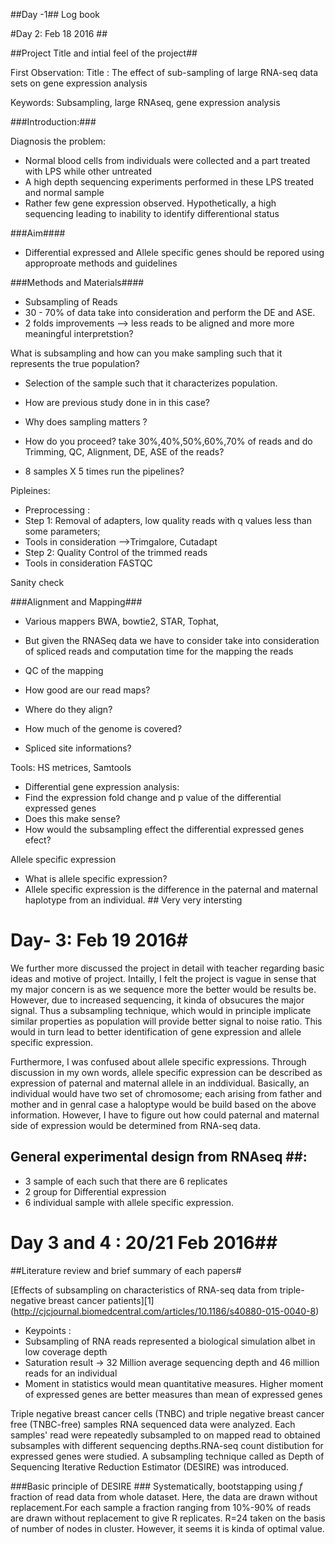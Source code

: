 ##Day -1##
Log book

#Day 2: Feb 18 2016 ##

##Project Title and intial feel of the project##

First Observation: Title : The effect of sub-sampling of large RNA-seq data sets on gene expression analysis

Keywords: Subsampling, large RNAseq, gene expression analysis

###Introduction:###

Diagnosis the problem:
* Normal blood cells from individuals were collected and a part treated with LPS while other untreated
* A high depth sequencing experiments performed in these LPS treated and normal sample
* Rather few gene expression observed. Hypothetically, a high sequencing leading to inability to identify differentional status 

###Aim####
* Differential expressed and Allele specific genes should be repored using approproate methods and guidelines

###Methods and Materials####
* Subsampling of Reads
* 30 - 70% of data take into consideration and perform the DE and ASE. 
* 2 folds improvements --> less reads to be aligned and more more meaningful interpretstion?

What is subsampling and how can you make sampling such that it represents the true population?
* Selection of the sample such that it characterizes population.

* How are previous study done in in this case? 
* Why does sampling matters ?
* How do you proceed?
 take 30%,40%,50%,60%,70% of reads and do Trimming, QC, Alignment, DE, ASE of the reads?
* 8 samples X 5 times run the pipelines?
 
Pipleines:
* Preprocessing : 
* Step 1: Removal of adapters, low quality reads with q values less than some parameters; 
* Tools in consideration -->Trimgalore, Cutadapt
* Step 2: Quality Control of the trimmed reads 
* Tools in consideration FASTQC

Sanity check

###Alignment and Mapping###

* Various mappers BWA, bowtie2, STAR, Tophat, 
* But given the RNASeq data we have to consider take into consideration of spliced reads and computation time for the mapping the reads

* QC of the mapping 
* How good are our read maps?
* Where do they align?
* How much of the genome is covered? 
* Spliced site informations?

Tools: HS metrices, Samtools 

* Differential gene expression analysis:
* Find the expression fold change and p value of the differential expressed genes
* Does this make sense?
* How would the subsampling effect the differential expressed genes efect?

Allele specific expression 
* What is allele specific expression?
* Allele specific expression is the difference in the paternal and maternal haplotype from an individual. ## Very very intersting  

# Day- 3: Feb 19 2016#
We further more discussed the project in detail with teacher regarding basic ideas and motive of project. Intailly, I felt the project is vague in sense that my major concern is as we sequence more the better would be results be. However, due to increased sequencing, it kinda of obsucures the major signal. Thus a subsampling technique, which would in principle implicate similar properties as population will provide better signal to noise ratio. This would in turn lead to better identification of gene expression and allele specific expression. 

Furthermore, I was confused about allele specific expressions. Through discussion in my own words, allele specific expression can be described as expression of paternal and maternal allele in an inddividual. Basically, an individual would have two set of chromosome; each arising from father and mother and in genral case a haloptype would be build based on the above information. However, I have to figure out how could paternal and maternal side of expression would be determined from RNA-seq data.

## General experimental design from RNAseq ##:
* 3 sample of each such that there are 6 replicates
* 2 group for Differential expression
* 6 individual sample with allele specific expression.

# Day 3 and 4 : 20/21 Feb 2016##

##Literature review and brief summary of each papers#

[Effects of subsampling on characteristics of RNA-seq data from triple-negative breast cancer patients][1] (http://cjcjournal.biomedcentral.com/articles/10.1186/s40880-015-0040-8)

* Keypoints :
* Subsampling of RNA reads represented a biological simulation albet in low coverage depth
* Saturation result -> 32 Million average sequencing depth and 46 million reads for an individual
* Moment in statistics would mean quantitative measures. Higher moment of expressed genes are better measures than mean of expressed genes

Triple negative breast cancer cells (TNBC) and triple negative breast cancer free (TNBC-free) samples RNA sequenced data were analyzed. Each samples' read were repeatedly subsampled to on mapped read to obtained subsamples with different sequencing depths.RNA-seq count distibution for expressed genes were studied. A subsampling technique called as Depth of Sequencing Iterative Reduction Estimator
(DESIRE) was introduced.

###Basic principle of DESIRE ###
Systematically, bootstapping using *f* fraction of read data from whole dataset. Here, the data are drawn without replacement.For each sample a fraction ranging from 10%-90% of reads are drawn without replacement to give R replicates. R=24 taken on the basis of number of nodes in cluster. However, it seems it is kinda of optimal value.







